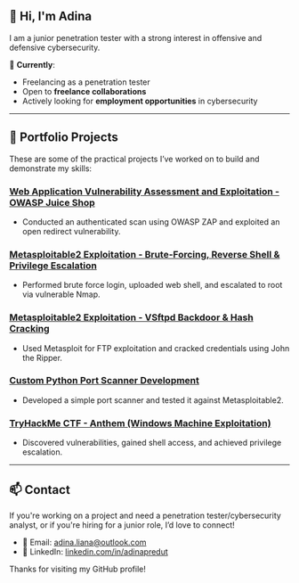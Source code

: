 ## 👋 Hi, I'm Adina


I am a junior penetration tester with a strong interest in offensive and defensive cybersecurity.


🎯 **Currently**:
- Freelancing as a penetration tester
- Open to **freelance collaborations**
- Actively looking for **employment opportunities** in cybersecurity


---


## 📌 Portfolio Projects


These are some of the practical projects I’ve worked on to build and demonstrate my skills:


### [Web Application Vulnerability Assessment and Exploitation - OWASP Juice Shop](https://github.com/adinaliana/project_1)
- Conducted an authenticated scan using OWASP ZAP and exploited an open redirect vulnerability.

### [Metasploitable2 Exploitation - Brute-Forcing, Reverse Shell & Privilege Escalation](https://github.com/adinaliana/project_2)
- Performed brute force login, uploaded web shell, and escalated to root via vulnerable Nmap.

### [Metasploitable2 Exploitation - VSftpd Backdoor & Hash Cracking](https://github.com/adinaliana/project_3)
- Used Metasploit for FTP exploitation and cracked credentials using John the Ripper.

### [Custom Python Port Scanner Development](https://github.com/adinaliana/project_4)
- Developed a simple port scanner and tested it against Metasploitable2.

### [TryHackMe CTF - Anthem (Windows Machine Exploitation)](https://github.com/adinaliana/project_5)
- Discovered vulnerabilities, gained shell access, and achieved privilege escalation.


---


## 📫 Contact


If you're working on a project and need a penetration tester/cybersecurity analyst, or if you're hiring for a junior role, I’d love to connect!

- 📧 Email: adina.liana@outlook.com 
- 🔗 LinkedIn: [linkedin.com/in/adinapredut](https://linkedin.com/in/adinapredut)  


Thanks for visiting my GitHub profile!
